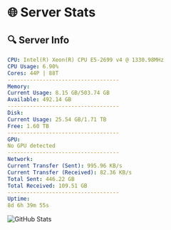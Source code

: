 # 🌐 Server Stats
## 🔍 Server Info
```yaml
CPU: Intel(R) Xeon(R) CPU E5-2699 v4 @ 1330.98MHz
CPU Usage: 6.90%
Cores: 44P | 88T
-----------------------------------
Memory:
Current Usage: 8.15 GB/503.74 GB
Available: 492.14 GB
-----------------------------------
Disk:
Current Usage: 25.54 GB/1.71 TB
Free: 1.60 TB
-----------------------------------
GPU:
No GPU detected
-----------------------------------
Network:
Current Transfer (Sent): 995.96 KB/s
Current Transfer (Received): 82.36 KB/s
Total Sent: 446.22 GB
Total Received: 109.51 GB
-----------------------------------
Uptime:
8d 6h 39m 55s
```
![GitHub Stats](https://img.shields.io/badge/Updated-2025-04-27_23:48:43-blue)